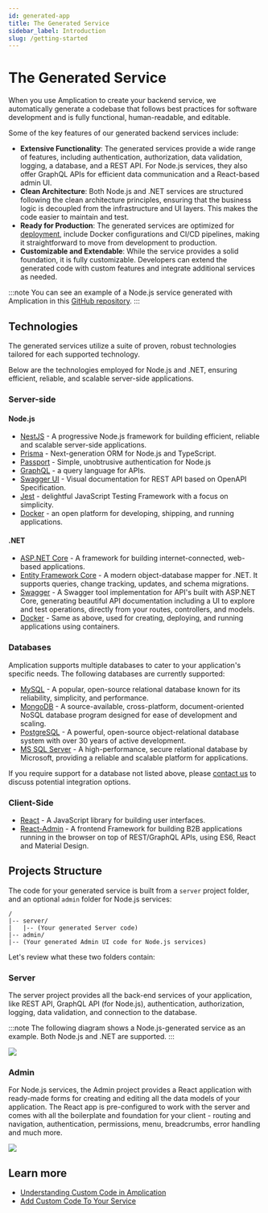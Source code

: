 ```yaml
---
id: generated-app
title: The Generated Service
sidebar_label: Introduction
slug: /getting-started
---
```


# The Generated Service

When you use Amplication to create your backend service, we automatically generate a codebase that follows best practices for software development and is fully functional, human-readable, and editable.

Some of the key features of our generated backend services include:

- **Extensive Functionality**: The generated services provide a wide range of features, including authentication, authorization, data validation, logging, a database, and a REST API. For Node.js services, they also offer GraphQL APIs for efficient data communication and a React-based admin UI.
- **Clean Architecture**: Both Node.js and .NET services are structured following the clean architecture principles, ensuring that the business logic is decoupled from the infrastructure and UI layers. This makes the code easier to maintain and test.
- **Ready for Production**: The generated services are optimized for [deployment](/deploy/), include Docker configurations and CI/CD pipelines, making it straightforward to move from development to production.
- **Customizable and Extendable**: While the service provides a solid foundation, it is fully customizable. Developers can extend the generated code with custom features and integrate additional services as needed.

:::note
You can see an example of a Node.js service generated with Amplication in this [GitHub repository](https://github.com/amplication/sample-app).
:::

## Technologies

The generated services utilize a suite of proven, robust technologies tailored for each supported technology.

Below are the technologies employed for Node.js and .NET, ensuring efficient, reliable, and scalable server-side applications.

### Server-side

#### Node.js

- [NestJS](https://nestjs.com/) - A progressive Node.js framework for building efficient, reliable and scalable server-side applications.
- [Prisma](https://www.prisma.io/) - Next-generation ORM for Node.js and TypeScript.
- [Passport](https://www.passportjs.org/) - Simple, unobtrusive authentication for Node.js
- [GraphQL](https://graphql.org/) - a query language for APIs.
- [Swagger UI](https://swagger.io/) - Visual documentation for REST API based on OpenAPI Specification.
- [Jest](https://jestjs.io/) - delightful JavaScript Testing Framework with a focus on simplicity.
- [Docker](https://www.docker.com/) - an open platform for developing, shipping, and running applications.

#### .NET

- [ASP.NET Core](https://dotnet.microsoft.com/en-us/apps/aspnet) - A framework for building internet-connected, web-based applications.
- [Entity Framework Core](https://docs.microsoft.com/en-us/ef/core/) - A modern object-database mapper for .NET. It supports queries, change tracking, updates, and schema migrations.
- [Swagger](https://swagger.io/tools/swagger-ui/) - A Swagger tool implementation for API's built with ASP.NET Core, generating beautiful API documentation including a UI to explore and test operations, directly from your routes, controllers, and models.
- [Docker](https://www.docker.com/) - Same as above, used for creating, deploying, and running applications using containers.

### Databases

Amplication supports multiple databases to cater to your application's specific needs. The following databases are currently supported:

- [MySQL](https://www.mysql.com/) - A popular, open-source relational database known for its reliability, simplicity, and performance.
- [MongoDB](https://www.mongodb.com/) - A source-available, cross-platform, document-oriented NoSQL database program designed for ease of development and scaling.
- [PostgreSQL](https://www.postgresql.org/) - A powerful, open-source object-relational database system with over 30 years of active development.
- [MS SQL Server](https://www.microsoft.com/en-us/sql-server) - A high-performance, secure relational database by Microsoft, providing a reliable and scalable platform for applications.

If you require support for a database not listed above, please [contact us](https://amplication.com/contact-us) to discuss potential integration options.

### Client-Side

- [React](https://reactjs.org/) - A JavaScript library for building user interfaces.
- [React-Admin](https://marmelab.com/react-admin/) - A frontend Framework for building B2B applications running in the browser on top of REST/GraphQL APIs, using ES6, React and Material Design.

## Projects Structure

The code for your generated service is built from a `server` project folder, and an optional `admin` folder for Node.js services:

```
/
|-- server/
|   |-- (Your generated Server code)
|-- admin/
|-- (Your generated Admin UI code for Node.js services)
```

Let's review what these two folders contain:

### Server

The server project provides all the back-end services of your application, like REST API, GraphQL API (for Node.js), authentication, authorization, logging, data validation, and connection to the database.

:::note
The following diagram shows a Node.js-generated service as an example. Both Node.js and .NET are supported.
:::

![](./assets/generated-app/app-components2.jpg)

### Admin

For Node.js services, the Admin project provides a React application with ready-made forms for creating and editing all the data models of your application. The React app is pre-configured to work with the server and comes with all the boilerplate and foundation for your client - routing and navigation, authentication, permissions, menu, breadcrumbs, error handling and much more.

![](./assets/generated-app/admin-ui.png)

## Learn more

- [Understanding Custom Code in Amplication](/custom-code-overview/)
- [Add Custom Code To Your Service](/add-custom-code-to-your-service)
